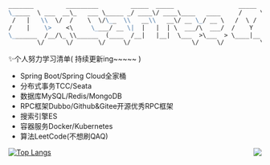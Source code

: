 ```markdown
_______         _________         _____  _____                  _____  .__ __          
\_____  \ ___  __\_   ___ \_____ _/ ____\/ ____\____   ____     /     \ |__|  | ____ __ 
 /   |   \\  \/  /    \  \/\__  \\   __\\   __\/ __ \_/ __ \   /  \ /  \|  |  |/ /  |  \
/    |    \>    <\     \____/ __ \|  |   |  | \  ___/\  ___/  /    Y    \  |    <|  |  /
\_______  /__/\_ \\______  (____  /__|   |__|  \___  >\___  > \____|__  /__|__|_ \____/ 
        \/      \/       \/     \/                 \/     \/          \/        \/      
```

✨个人努力学习清单( 持续更新ing~~~~~ )
* Spring Boot/Spring Cloud全家桶
* 分布式事务TCC/Seata
* 数据库MySQL/Redis/MongoDB
* RPC框架Dubbo/Github&Gitee开源优秀RPC框架
* 搜索引擎ES
* 容器服务Docker/Kubernetes
* 算法LeetCode(不想刷QAQ)

<img align=right src="https://github-readme-stats.vercel.app/api?username=OxCaffee&show_icons=true&theme=radical&hide_title=true"/>

  
[![Top Langs](https://github-readme-stats.vercel.app/api/top-langs/?username=OxCaffee&theme=radical)](https://github.com/anuraghazra/github-readme-stats)
